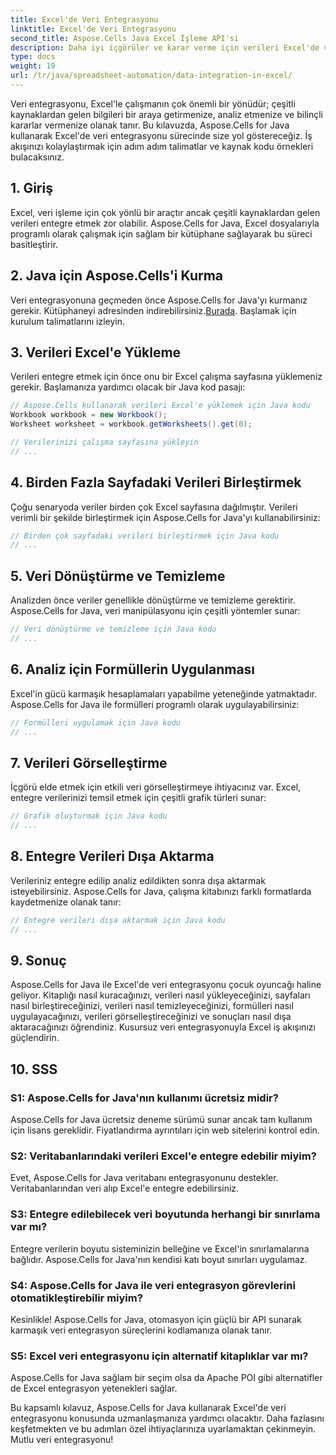 ```yaml
---
title: Excel'de Veri Entegrasyonu
linktitle: Excel'de Veri Entegrasyonu
second_title: Aspose.Cells Java Excel İşleme API'si
description: Daha iyi içgörüler ve karar verme için verileri Excel'de verimli bir şekilde nasıl entegre edeceğinizi öğrenin. Aspose.Cells for Java'yı kullanan kaynak kodlu adım adım kılavuz.
type: docs
weight: 19
url: /tr/java/spreadsheet-automation/data-integration-in-excel/
---
```


Veri entegrasyonu, Excel'le çalışmanın çok önemli bir yönüdür; çeşitli kaynaklardan gelen bilgileri bir araya getirmenize, analiz etmenize ve bilinçli kararlar vermenize olanak tanır. Bu kılavuzda, Aspose.Cells for Java kullanarak Excel'de veri entegrasyonu sürecinde size yol göstereceğiz. İş akışınızı kolaylaştırmak için adım adım talimatlar ve kaynak kodu örnekleri bulacaksınız.

## 1. Giriş

Excel, veri işleme için çok yönlü bir araçtır ancak çeşitli kaynaklardan gelen verileri entegre etmek zor olabilir. Aspose.Cells for Java, Excel dosyalarıyla programlı olarak çalışmak için sağlam bir kütüphane sağlayarak bu süreci basitleştirir.

## 2. Java için Aspose.Cells'i Kurma

 Veri entegrasyonuna geçmeden önce Aspose.Cells for Java'yı kurmanız gerekir. Kütüphaneyi adresinden indirebilirsiniz.[Burada](https://releases.aspose.com/cells/java/). Başlamak için kurulum talimatlarını izleyin.

## 3. Verileri Excel'e Yükleme

Verileri entegre etmek için önce onu bir Excel çalışma sayfasına yüklemeniz gerekir. Başlamanıza yardımcı olacak bir Java kod pasajı:

```java
// Aspose.Cells kullanarak verileri Excel'e yüklemek için Java kodu
Workbook workbook = new Workbook();
Worksheet worksheet = workbook.getWorksheets().get(0);

// Verilerinizi çalışma sayfasına yükleyin
// ...
```

## 4. Birden Fazla Sayfadaki Verileri Birleştirmek

Çoğu senaryoda veriler birden çok Excel sayfasına dağılmıştır. Verileri verimli bir şekilde birleştirmek için Aspose.Cells for Java'yı kullanabilirsiniz:

```java
// Birden çok sayfadaki verileri birleştirmek için Java kodu
// ...
```

## 5. Veri Dönüştürme ve Temizleme

Analizden önce veriler genellikle dönüştürme ve temizleme gerektirir. Aspose.Cells for Java, veri manipülasyonu için çeşitli yöntemler sunar:

```java
// Veri dönüştürme ve temizleme için Java kodu
// ...
```

## 6. Analiz için Formüllerin Uygulanması

Excel'in gücü karmaşık hesaplamaları yapabilme yeteneğinde yatmaktadır. Aspose.Cells for Java ile formülleri programlı olarak uygulayabilirsiniz:

```java
// Formülleri uygulamak için Java kodu
// ...
```

## 7. Verileri Görselleştirme

İçgörü elde etmek için etkili veri görselleştirmeye ihtiyacınız var. Excel, entegre verilerinizi temsil etmek için çeşitli grafik türleri sunar:

```java
// Grafik oluşturmak için Java kodu
// ...
```

## 8. Entegre Verileri Dışa Aktarma

Verileriniz entegre edilip analiz edildikten sonra dışa aktarmak isteyebilirsiniz. Aspose.Cells for Java, çalışma kitabınızı farklı formatlarda kaydetmenize olanak tanır:

```java
// Entegre verileri dışa aktarmak için Java kodu
// ...
```

## 9. Sonuç

Aspose.Cells for Java ile Excel'de veri entegrasyonu çocuk oyuncağı haline geliyor. Kitaplığı nasıl kuracağınızı, verileri nasıl yükleyeceğinizi, sayfaları nasıl birleştireceğinizi, verileri nasıl temizleyeceğinizi, formülleri nasıl uygulayacağınızı, verileri görselleştireceğinizi ve sonuçları nasıl dışa aktaracağınızı öğrendiniz. Kusursuz veri entegrasyonuyla Excel iş akışınızı güçlendirin.

## 10. SSS

### S1: Aspose.Cells for Java'nın kullanımı ücretsiz midir?

Aspose.Cells for Java ücretsiz deneme sürümü sunar ancak tam kullanım için lisans gereklidir. Fiyatlandırma ayrıntıları için web sitelerini kontrol edin.

### S2: Veritabanlarındaki verileri Excel'e entegre edebilir miyim?

Evet, Aspose.Cells for Java veritabanı entegrasyonunu destekler. Veritabanlarından veri alıp Excel'e entegre edebilirsiniz.

### S3: Entegre edilebilecek veri boyutunda herhangi bir sınırlama var mı?

Entegre verilerin boyutu sisteminizin belleğine ve Excel'in sınırlamalarına bağlıdır. Aspose.Cells for Java'nın kendisi katı boyut sınırları uygulamaz.

### S4: Aspose.Cells for Java ile veri entegrasyon görevlerini otomatikleştirebilir miyim?

Kesinlikle! Aspose.Cells for Java, otomasyon için güçlü bir API sunarak karmaşık veri entegrasyon süreçlerini kodlamanıza olanak tanır.

### S5: Excel veri entegrasyonu için alternatif kitaplıklar var mı?

Aspose.Cells for Java sağlam bir seçim olsa da Apache POI gibi alternatifler de Excel entegrasyon yetenekleri sağlar.

Bu kapsamlı kılavuz, Aspose.Cells for Java kullanarak Excel'de veri entegrasyonu konusunda uzmanlaşmanıza yardımcı olacaktır. Daha fazlasını keşfetmekten ve bu adımları özel ihtiyaçlarınıza uyarlamaktan çekinmeyin. Mutlu veri entegrasyonu!